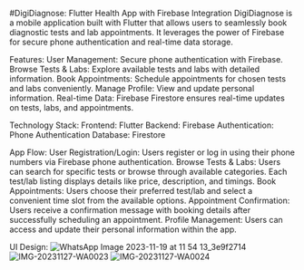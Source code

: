 #DigiDiagnose: Flutter Health App with Firebase Integration
DigiDiagnose is a mobile application built with Flutter that allows users to seamlessly book diagnostic tests and lab appointments. It leverages the power of Firebase for secure phone authentication and real-time data storage.

Features:
User Management: Secure phone authentication with Firebase.
Browse Tests & Labs: Explore available tests and labs with detailed information.
Book Appointments: Schedule appointments for chosen tests and labs conveniently.
Manage Profile: View and update personal information.
Real-time Data: Firebase Firestore ensures real-time updates on tests, labs, and appointments.

Technology Stack:
Frontend: Flutter
Backend: Firebase
Authentication: Phone Authentication
Database: Firestore

App Flow:
User Registration/Login: Users register or log in using their phone numbers via Firebase phone authentication.
Browse Tests & Labs: Users can search for specific tests or browse through available categories. Each test/lab listing displays details like price, description, and timings.
Book Appointments: Users choose their preferred test/lab and select a convenient time slot from the available options.
Appointment Confirmation: Users receive a confirmation message with booking details after successfully scheduling an appointment.
Profile Management: Users can access and update their personal information within the app.

UI Design:
![WhatsApp Image 2023-11-19 at 11 54 13_3e9f2714](https://github.com/prashant07ag/HealthTestBookingApp/assets/136745060/c909056e-a0cf-4121-a717-af69864ebc07)
![IMG-20231127-WA0023](https://github.com/prashant07ag/HealthTestBookingApp/assets/136745060/b8f39088-70c3-4050-bb46-a876f0576d80)
![IMG-20231127-WA0024](https://github.com/prashant07ag/HealthTestBookingApp/assets/136745060/888fee15-2d97-4a5d-83a0-31581977dd3d)
